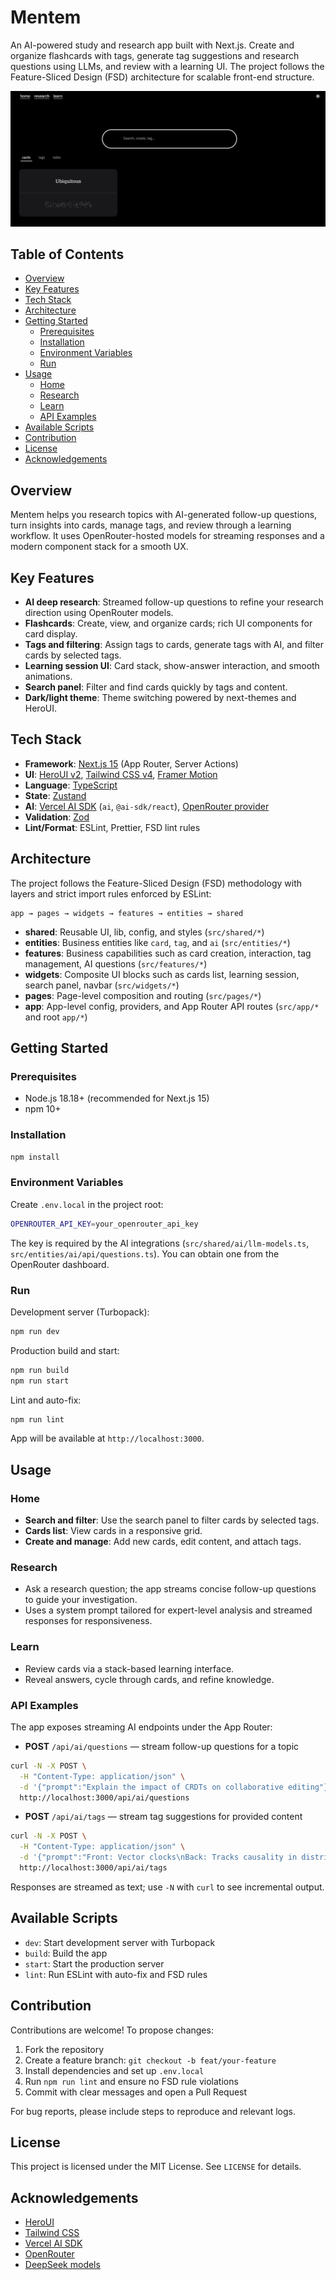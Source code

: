# Mentem

An AI-powered study and research app built with Next.js. Create and organize flashcards with tags, generate tag suggestions and research questions using LLMs, and review with a learning UI. The project follows the Feature-Sliced Design (FSD) architecture for scalable front-end structure.

![App's home page](./README_banner.png)

## Table of Contents

-   [Overview](#overview)
-   [Key Features](#key-features)
-   [Tech Stack](#tech-stack)
-   [Architecture](#architecture)
-   [Getting Started](#getting-started)
    -   [Prerequisites](#prerequisites)
    -   [Installation](#installation)
    -   [Environment Variables](#environment-variables)
    -   [Run](#run)
-   [Usage](#usage)
    -   [Home](#home)
    -   [Research](#research)
    -   [Learn](#learn)
    -   [API Examples](#api-examples)
-   [Available Scripts](#available-scripts)
-   [Contribution](#contribution)
-   [License](#license)
-   [Acknowledgements](#acknowledgements)

## Overview

Mentem helps you research topics with AI-generated follow-up questions, turn insights into cards, manage tags, and review through a learning workflow. It uses OpenRouter-hosted models for streaming responses and a modern component stack for a smooth UX.

## Key Features

-   **AI deep research**: Streamed follow-up questions to refine your research direction using OpenRouter models.
-   **Flashcards**: Create, view, and organize cards; rich UI components for card display.
-   **Tags and filtering**: Assign tags to cards, generate tags with AI, and filter cards by selected tags.
-   **Learning session UI**: Card stack, show-answer interaction, and smooth animations.
-   **Search panel**: Filter and find cards quickly by tags and content.
-   **Dark/light theme**: Theme switching powered by next-themes and HeroUI.

## Tech Stack

-   **Framework**: [Next.js 15](https://nextjs.org/docs) (App Router, Server Actions)
-   **UI**: [HeroUI v2](https://heroui.com/), [Tailwind CSS v4](https://tailwindcss.com/), [Framer Motion](https://www.framer.com/motion/)
-   **Language**: [TypeScript](https://www.typescriptlang.org/)
-   **State**: [Zustand](https://github.com/pmndrs/zustand)
-   **AI**: [Vercel AI SDK](https://sdk.vercel.ai/) (`ai`, `@ai-sdk/react`), [OpenRouter provider](https://openrouter.ai)
-   **Validation**: [Zod](https://zod.dev)
-   **Lint/Format**: ESLint, Prettier, FSD lint rules

## Architecture

The project follows the Feature-Sliced Design (FSD) methodology with layers and strict import rules enforced by ESLint:

```
app → pages → widgets → features → entities → shared
```

-   **shared**: Reusable UI, lib, config, and styles (`src/shared/*`)
-   **entities**: Business entities like `card`, `tag`, and `ai` (`src/entities/*`)
-   **features**: Business capabilities such as card creation, interaction, tag management, AI questions (`src/features/*`)
-   **widgets**: Composite UI blocks such as cards list, learning session, search panel, navbar (`src/widgets/*`)
-   **pages**: Page-level composition and routing (`src/pages/*`)
-   **app**: App-level config, providers, and App Router API routes (`src/app/*` and root `app/*`)

## Getting Started

### Prerequisites

-   Node.js 18.18+ (recommended for Next.js 15)
-   npm 10+

### Installation

```bash
npm install
```

### Environment Variables

Create `.env.local` in the project root:

```bash
OPENROUTER_API_KEY=your_openrouter_api_key
```

The key is required by the AI integrations (`src/shared/ai/llm-models.ts`, `src/entities/ai/api/questions.ts`). You can obtain one from the OpenRouter dashboard.

### Run

Development server (Turbopack):

```bash
npm run dev
```

Production build and start:

```bash
npm run build
npm run start
```

Lint and auto-fix:

```bash
npm run lint
```

App will be available at `http://localhost:3000`.

## Usage

### Home

-   **Search and filter**: Use the search panel to filter cards by selected tags.
-   **Cards list**: View cards in a responsive grid.
-   **Create and manage**: Add new cards, edit content, and attach tags.

### Research

-   Ask a research question; the app streams concise follow-up questions to guide your investigation.
-   Uses a system prompt tailored for expert-level analysis and streamed responses for responsiveness.

### Learn

-   Review cards via a stack-based learning interface.
-   Reveal answers, cycle through cards, and refine knowledge.

### API Examples

The app exposes streaming AI endpoints under the App Router:

-   **POST** `/api/ai/questions` — stream follow-up questions for a topic

```bash
curl -N -X POST \
  -H "Content-Type: application/json" \
  -d '{"prompt":"Explain the impact of CRDTs on collaborative editing"}' \
  http://localhost:3000/api/ai/questions
```

-   **POST** `/api/ai/tags` — stream tag suggestions for provided content

```bash
curl -N -X POST \
  -H "Content-Type: application/json" \
  -d '{"prompt":"Front: Vector clocks\nBack: Tracks causality in distributed systems"}' \
  http://localhost:3000/api/ai/tags
```

Responses are streamed as text; use `-N` with `curl` to see incremental output.

## Available Scripts

-   `dev`: Start development server with Turbopack
-   `build`: Build the app
-   `start`: Start the production server
-   `lint`: Run ESLint with auto-fix and FSD rules

## Contribution

Contributions are welcome! To propose changes:

1. Fork the repository
2. Create a feature branch: `git checkout -b feat/your-feature`
3. Install dependencies and set up `.env.local`
4. Run `npm run lint` and ensure no FSD rule violations
5. Commit with clear messages and open a Pull Request

For bug reports, please include steps to reproduce and relevant logs.

## License

This project is licensed under the MIT License. See `LICENSE` for details.

## Acknowledgements

-   [HeroUI](https://heroui.com/)
-   [Tailwind CSS](https://tailwindcss.com/)
-   [Vercel AI SDK](https://sdk.vercel.ai/)
-   [OpenRouter](https://openrouter.ai/)
-   [DeepSeek models](https://openrouter.ai/models/deepseek)
